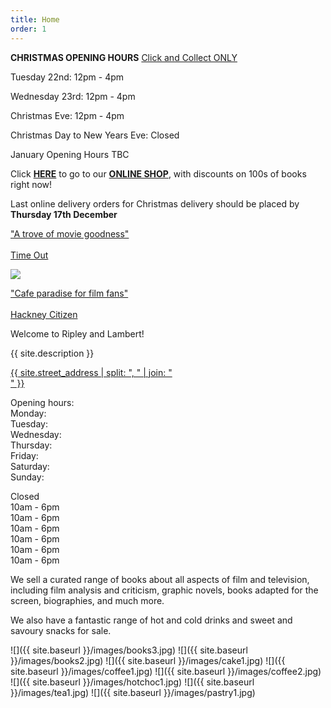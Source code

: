 ```yaml
---
title: Home
order: 1
---
```


<b>CHRISTMAS OPENING HOURS</b>
[Click and Collect ONLY](https://shop.ripleyandlambert.com/)

Tuesday 22nd: 12pm - 4pm

Wednesday 23rd: 12pm - 4pm

Christmas Eve: 12pm - 4pm

Christmas Day to New Years Eve: Closed

January Opening Hours TBC


Click <b>[HERE](https://shop.ripleyandlambert.com/)</b>
to go to our
<b>[ONLINE SHOP](https://shop.ripleyandlambert.com/)</b>,
with discounts on 100s of books right now!

Last online delivery orders for Christmas delivery should be placed by <b>Thursday 17th December</b>

<div class="splash">
    <p><a href="https://www.timeout.com/london/news/vote-for-your-favourite-batman-at-this-ace-new-movie-bookshop-110419">"A trove of movie goodness"<br /><br />Time Out</a></p>
    <img class="hero" src="{{ site.baseurl }}/images/hero.jpg" />
    <p><a href="https://www.hackneycitizen.co.uk/2019/10/14/ripley-and-lambert-dalston-cafe-film/">"Cafe paradise for film fans"<br /><br />Hackney Citizen</a></p>
</div>

Welcome to Ripley and Lambert!

{{ site.description }}

<aside>
    <a href="{{ site.baseurl}}/find.html">{{ site.street_address | split: ", " | join: "<br />" }}</a>
</aside>

<div id="opening">
    <p>
Opening hours:<br />
Monday:<br />
Tuesday:<br />
Wednesday:<br />
Thursday:<br />
Friday:<br />
Saturday:<br />
Sunday:
    </p>
    <p>
Closed<br /> 
10am - 6pm<br />
10am - 6pm<br />
10am - 6pm<br />
10am - 6pm<br />
10am - 6pm<br />
10am - 6pm
    </p>
</div>

We sell a curated range of books about all aspects of film and television, including film analysis and criticism, graphic novels, books adapted for the screen, biographies, and much more.

We also have a fantastic range of hot and cold drinks and sweet and savoury snacks for sale.

![]({{ site.baseurl }}/images/books3.jpg)
![]({{ site.baseurl }}/images/books2.jpg)
![]({{ site.baseurl }}/images/cake1.jpg)
![]({{ site.baseurl }}/images/coffee1.jpg)
![]({{ site.baseurl }}/images/coffee2.jpg)
![]({{ site.baseurl }}/images/hotchoc1.jpg)
![]({{ site.baseurl }}/images/tea1.jpg)
![]({{ site.baseurl }}/images/pastry1.jpg)
